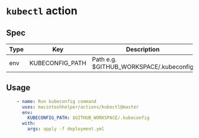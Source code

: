 # `kubectl` action

## Spec

| Type | Key             | Description                             |
| ---- | --------------- | --------------------------------------- |
| env  | KUBECONFIG_PATH | Path e.g. $GITHUB_WORKSPACE/.kubeconfig |

## Usage

```yml
    - name: Run kubeconfig command
      uses: macintoshhelper/actions/kubectl@master
      env:
        KUBECONFIG_PATH: $GITHUB_WORKSPACE/.kubeconfig
      with:
        args: apply -f deployment.yml
```
